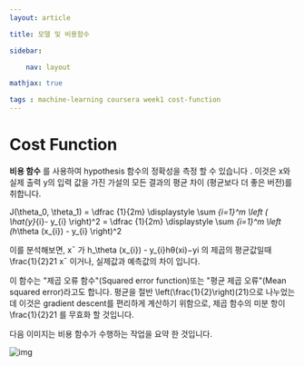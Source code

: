 ```yaml
---
layout: article

title: 모델 및 비용함수

sidebar:

	nav: layout

mathjax: true

tags : machine-learning coursera week1 cost-function
---
```




# Cost Function

**비용 함수** 를 사용하여 hypothesis 함수의 정확성을 측정 할 수 있습니다 . 이것은 x와 실제 출력 y의 입력 값을 가진 가설의 모든 결과의 평균 차이 (평균보다 더 좋은 버전)를 취합니다. 

J(\theta_0, \theta_1) = \dfrac {1}{2m} \displaystyle \sum _{i=1}^m \left ( \hat{y}_{i}- y_{i} \right)^2 = \dfrac {1}{2m} \displaystyle \sum _{i=1}^m \left (h_\theta (x_{i}) - y_{i} \right)^2

이를 분석해보면, x¯ 가 h_\theta (x_{i}) - y_{i}hθ(xi)−yi 의 제곱의 평균값일때 \frac{1}{2}21 x¯ 이거나, 실제값과 예측값의 차이 입니다.

이 함수는 "제곱 오류 함수"(Squared error function)또는 "평균 제곱 오류"(Mean squared error)라고도 합니다. 평균을 절반 \left(\frac{1}{2}\right)(21)으로 나누었는데 이것은 gradient descent를 편리하게 계산하기 위함으로, 제곱 함수의 미분 항이\frac{1}{2}21 를 무효화 할 것입니다. 

다음 이미지는 비용 함수가 수행하는 작업을 요약 한 것입니다. 

![img](https://d3c33hcgiwev3.cloudfront.net/imageAssetProxy.v1/R2YF5Lj3EeajLxLfjQiSjg_110c901f58043f995a35b31431935290_Screen-Shot-2016-12-02-at-5.23.31-PM.png?expiry=1557705600000&hmac=_dEVTgO9i7IgmXvcUtC-TPs_LKrsW8PogHSlRMTvlEU)

 

